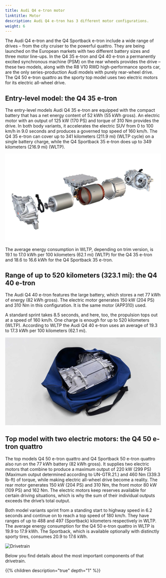 ```yaml
---
title: Audi Q4 e-tron motor
linktitle: Motor
description: Audi Q4 e-tron has 3 different motor configurations.
weight: 6
---
```



The Audi Q4 e-tron and the Q4 Sportback e-tron include a wide range of drives – from the city cruiser to the powerful quattro. They are being launched on the European markets with two different battery sizes and three motor line-ups. In the Q4 35 e-tron and Q4 40 e-tron a permanently excited synchronous machine (PSM) on the rear wheels provides the drive – these two models, along with the R8 V10 RWD high-performance sports car, are the only series-production Audi models with purely rear-wheel drive. The Q4 50 e-tron quattro as the sporty top model uses two electric motors for its electric all-wheel drive.

## Entry-level model: the Q4 35 e-tron

The entry-level models Audi Q4 35 e-tron are equipped with the compact battery that has a net energy content of 52 kWh (55 kWh gross). An electric motor with an output of 125 kW (170 PS) and
torque of 310 Nm provides the drive. In both body variants, it accelerates the electric SUV from 0 to 100 km/h in 9.0 seconds and produces a governed top speed of 160 km/h.
The Q4 35 e-tron can cover up to 341 kilometers (211.9 mi) (WLTP cycle) on a single battery charge, while the Q4 Sportback 35 e-tron does up to 349 kilometers (216.9 mi) (WLTP).

![APP 310 Motor](app310b.jpg "APP 310 motor")

The average energy consumption in WLTP, depending on trim version, is 19.1 to 17.0 kWh per 100 kilometers (62.1 mi) (WLTP) for the Q4 35 e-tron and 18.6 to 16.6 kWh for the Q4 Sportback 35 e-tron.

## Range of up to 520 kilometers (323.1 mi): the Q4 40 e-tron

The Audi Q4 40 e-tron features the large battery, which stores a net 77 kWh of energy (82 kWh gross). 
The electric motor generates 150 kW (204 PS) and 310 Nm in this configuration. It is the same motor (APP310) used. 

A standard sprint takes 8.5 seconds, and here, too, the propulsion tops 
out at a speed of 160 km/h. One charge is enough for up to 520 kilometers (WLTP). According to WLTP the Audi Q4 40 e-tron uses an 
average of 19.3 to 17.3 kWh per 100 kilometers (62.1 mi).

![App 310](app310bag.jpg "The APP 310 motor is so small it fit in a bag")

## Top model with two electric motors: the Q4 50 e-tron quattro

The top models Q4 50 e-tron quattro and Q4 Sportback 50 e-tron quattro also run on the 77 kWh battery (82 kWh gross). It supplies two electric motors that combine to produce a maximum output of 220 kW (299 PS)(Maximum output determined according to UN-GTR.21.) and 460 Nm (339.3 lb-ft) of torque, while making electric all-wheel drive become a reality. The rear motor generates 150 kW (204 PS) and 310 Nm, the front motor 80 kW (109 PS) and 162 Nm. The electric motors keep reserves available for certain driving situations, which is why the sum of their individual outputs exceeds the drive’s total output.

Both model variants sprint from a standing start to highway speed in 6.2 seconds and continue on to reach a top speed of 180 km/h. They have ranges of up to 488 and 497 (Sportback) kilometers respectively in WLTP. The average energy consumption for the Q4 50 e-tron quattro in WLTP is 19.9 to 17.9 kWh. The Sportback, which is available optionally with distinctly sporty tires, consumes 20.9 to 17.6 kWh.


![Drivetrain](drivetrain.jpg "Audi Q4 e-tron drivetrain")

Below you find details about the most important components of that drivetrain.


{{% children description="true" depth="1" %}}
